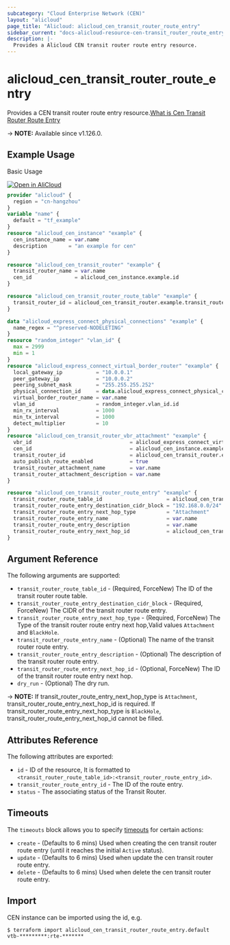 ```yaml
---
subcategory: "Cloud Enterprise Network (CEN)"
layout: "alicloud"
page_title: "Alicloud: alicloud_cen_transit_router_route_entry"
sidebar_current: "docs-alicloud-resource-cen-transit_router_route_entry"
description: |-
  Provides a Alicloud CEN transit router route entry resource.
---
```


# alicloud_cen_transit_router_route_entry

Provides a CEN transit router route entry resource.[What is Cen Transit Router Route Entry](https://www.alibabacloud.com/help/en/cloud-enterprise-network/latest/api-cbn-2017-09-12-createtransitrouterrouteentry)

-> **NOTE:** Available since v1.126.0.

## Example Usage

Basic Usage

<div style="display: block;margin-bottom: 40px;"><div class="oics-button" style="float: right;position: absolute;margin-bottom: 10px;">
  <a href="https://api.aliyun.com/api-tools/terraform?resource=alicloud_cen_transit_router_route_entry&exampleId=1903c1c5-f6e2-90bf-7d28-3d44b13102b1bd7533a1&activeTab=example&spm=docs.r.cen_transit_router_route_entry.0.1903c1c5f6&intl_lang=EN_US" target="_blank">
    <img alt="Open in AliCloud" src="https://img.alicdn.com/imgextra/i1/O1CN01hjjqXv1uYUlY56FyX_!!6000000006049-55-tps-254-36.svg" style="max-height: 44px; max-width: 100%;">
  </a>
</div></div>

```terraform
provider "alicloud" {
  region = "cn-hangzhou"
}
variable "name" {
  default = "tf_example"
}
resource "alicloud_cen_instance" "example" {
  cen_instance_name = var.name
  description       = "an example for cen"
}

resource "alicloud_cen_transit_router" "example" {
  transit_router_name = var.name
  cen_id              = alicloud_cen_instance.example.id
}

resource "alicloud_cen_transit_router_route_table" "example" {
  transit_router_id = alicloud_cen_transit_router.example.transit_router_id
}

data "alicloud_express_connect_physical_connections" "example" {
  name_regex = "^preserved-NODELETING"
}
resource "random_integer" "vlan_id" {
  max = 2999
  min = 1
}
resource "alicloud_express_connect_virtual_border_router" "example" {
  local_gateway_ip           = "10.0.0.1"
  peer_gateway_ip            = "10.0.0.2"
  peering_subnet_mask        = "255.255.255.252"
  physical_connection_id     = data.alicloud_express_connect_physical_connections.example.connections.0.id
  virtual_border_router_name = var.name
  vlan_id                    = random_integer.vlan_id.id
  min_rx_interval            = 1000
  min_tx_interval            = 1000
  detect_multiplier          = 10
}
resource "alicloud_cen_transit_router_vbr_attachment" "example" {
  vbr_id                                = alicloud_express_connect_virtual_border_router.example.id
  cen_id                                = alicloud_cen_instance.example.id
  transit_router_id                     = alicloud_cen_transit_router.example.transit_router_id
  auto_publish_route_enabled            = true
  transit_router_attachment_name        = var.name
  transit_router_attachment_description = var.name
}

resource "alicloud_cen_transit_router_route_entry" "example" {
  transit_router_route_table_id                     = alicloud_cen_transit_router_route_table.example.transit_router_route_table_id
  transit_router_route_entry_destination_cidr_block = "192.168.0.0/24"
  transit_router_route_entry_next_hop_type          = "Attachment"
  transit_router_route_entry_name                   = var.name
  transit_router_route_entry_description            = var.name
  transit_router_route_entry_next_hop_id            = alicloud_cen_transit_router_vbr_attachment.example.transit_router_attachment_id
}
```
## Argument Reference

The following arguments are supported:

* `transit_router_route_table_id` - (Required, ForceNew) The ID of the transit router route table.
* `transit_router_route_entry_destination_cidr_block` - (Required, ForceNew) The CIDR of the transit router route entry.
* `transit_router_route_entry_next_hop_type` - (Required, ForceNew) The Type of the transit router route entry next hop,Valid values `Attachment` and `BlackHole`.
* `transit_router_route_entry_name` - (Optional) The name of the transit router route entry.
* `transit_router_route_entry_description` - (Optional) The description of the transit router route entry.
* `transit_router_route_entry_next_hop_id` - (Optional, ForceNew) The ID of the transit router route entry next hop.
* `dry_run` - (Optional) The dry run.

-> **NOTE:** If transit_router_route_entry_next_hop_type is `Attachment`, transit_router_route_entry_next_hop_id is required.
             If transit_router_route_entry_next_hop_type is `BlackHole`, transit_router_route_entry_next_hop_id cannot be filled.

## Attributes Reference

The following attributes are exported:

* `id` - ID of the resource, It is formatted to `<transit_router_route_table_id>:<transit_router_route_entry_id>`.
* `transit_router_route_entry_id` - The ID of the route entry.
* `status` - The associating status of the Transit Router.

## Timeouts

The `timeouts` block allows you to specify [timeouts](https://www.terraform.io/docs/configuration-0-11/resources.html#timeouts) for certain actions:

* `create` - (Defaults to 6 mins) Used when creating the cen transit router route entry (until it reaches the initial `Active` status).
* `update` - (Defaults to 6 mins) Used when update the cen transit router route entry.
* `delete` - (Defaults to 6 mins) Used when delete the cen transit router route entry.

## Import

CEN instance can be imported using the id, e.g.

```shell
$ terraform import alicloud_cen_transit_router_route_entry.default vtb-*********:rte-*******
```
